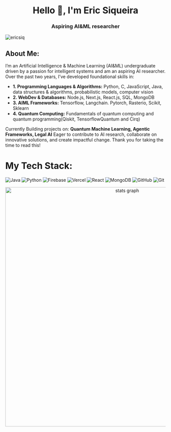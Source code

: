 <h1 align="center">Hello 👋, I'm Eric Siqueira</h1>
<h3 align="center">Aspiring AI&ML researcher</h3>

<p align="left"> <img src="https://komarev.com/ghpvc/?username=ericsiq&label=Profile%20views&color=0e75b6&style=flat" alt="ericsiq" /> </p>

##  About Me:
I’m an Artificial Intelligence & Machine Learning (AI&ML) undergraduate driven by a passion for intelligent systems and am an aspiring AI researcher. Over the past two years, I’ve developed foundational skills in:

- **1. Programming Languages & Algorithms:** Python, C, JavaScript, Java, data structures & algorithms, probabilistic models, computer vision  
- **2. WebDev & Databases:** Node.js, Next.js, React.js, SQL, MongoDB
- **3. AIML Frameworks:** Tensorflow, Langchain. Pytorch, Rasterio, Scikit, Sklearn
- **4. Quantum Computing:** Fundamentals of quantum computing and quantum programming(Qiskit, TensorflowQuantum and Cirq)


Currently Building projects on: **Quantum Machine Learning, Agentic Frameworks, Legal AI**
Eager to contribute to AI research, collaborate on innovative solutions, and create impactful change. Thank you for taking the time to read this! 


# My Tech Stack:
![Java](https://img.shields.io/badge/java-%23ED8B00.svg?style=for-the-badge&logo=openjdk&logoColor=white)  ![Python](https://img.shields.io/badge/python-3670A0?style=for-the-badge&logo=python&logoColor=ffdd54)  ![Firebase](https://img.shields.io/badge/firebase-%23039BE5.svg?style=for-the-badge&logo=firebase)  ![Vercel](https://img.shields.io/badge/vercel-%23000000.svg?style=for-the-badge&logo=vercel&logoColor=white)  ![React](https://img.shields.io/badge/react-%2320232a.svg?style=for-the-badge&logo=react&logoColor=%2361DAFB)  ![MongoDB](https://img.shields.io/badge/MongoDB-%234ea94b.svg?style=for-the-badge&logo=mongodb&logoColor=white) ![GitHub](https://img.shields.io/badge/github-%23121011.svg?style=for-the-badge&logo=github&logoColor=white)  ![Git](https://img.shields.io/badge/git-%23F05033.svg?style=for-the-badge&logo=git&logoColor=white)




<div align="center">
  <img src="http://github-profile-summary-cards.vercel.app/api/cards/profile-details?username=EricSiq&theme=bear" width=750  alt="stats graph"/>
</div>



